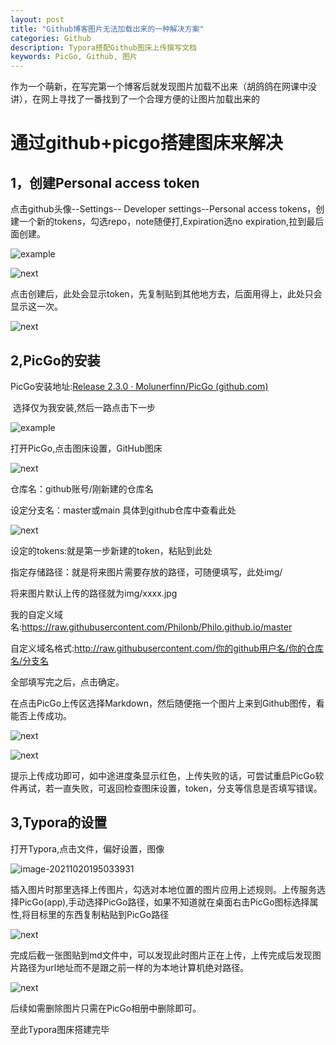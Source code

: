 ```yaml
---
layout: post
title: "Github博客图片无法加载出来的一种解决方案"
categories: Github
description: Typora搭配Github图床上传撰写文档
keywords: PicGo, Github, 图片
---
```


  作为一个萌新，在写完第一个博客后就发现图片加载不出来（胡鸽鸽在网课中没讲），在网上寻找了一番找到了一个合理方便的让图片加载出来的

# 通过github+picgo搭建图床来解决

## 1，创建Personal access token

  点击github头像--Settings-- Developer settings--Personal access tokens，创建一个新的tokens，勾选repo，note随便打,Expiration选no expiration,拉到最后面创建。

  ![example](https://i.loli.net/2021/10/20/G5LgCEW1m4PXowy.png)

![next](https://i.loli.net/2021/10/20/Kcem6bfFnotkO71.png)

  点击创建后，此处会显示token，先复制贴到其他地方去，后面用得上，此处只会显示这一次。

![next](https://i.loli.net/2021/10/20/TuhMS5AzoOtyqvY.png)

## 2,PicGo的安装

   PicGo安装地址:[Release 2.3.0 · Molunerfinn/PicGo (github.com)](https://github.com/Molunerfinn/PicGo/releases/tag/v2.3.0)

​    选择仅为我安装,然后一路点击下一步

![example](https://i.loli.net/2021/10/20/fHtixaTnKgDAkV7.png)

  打开PicGo,点击图床设置，GitHub图床

![next](https://i.loli.net/2021/10/20/FvI1iOT5ZqN9gBb.png)

仓库名：github账号/刚新建的仓库名

设定分支名：master或main 具体到github仓库中查看此处

![next](https://i.loli.net/2021/10/20/J2A6mah1IDgYBuy.png)

设定的tokens:就是第一步新建的token，粘贴到此处

指定存储路径：就是将来图片需要存放的路径，可随便填写，此处img/

将来图片默认上传的路径就为img/xxxx.jpg

我的自定义域名:https://raw.githubusercontent.com/Philonb/Philo.github.io/master

自定义域名格式:http://raw.githubusercontent.com/你的github用户名/你的仓库名/分支名

全部填写完之后，点击确定。

在点击PicGo上传区选择Markdown，然后随便拖一个图片上来到Github图传，看能否上传成功。

![next](https://i.loli.net/2021/10/20/UPSguzNXqDOjEIi.png)

![next](https://i.loli.net/2021/10/20/G2DYpNQRlWAvz8C.png)

提示上传成功即可，如中途进度条显示红色，上传失败的话，可尝试重启PicGo软件再试，若一直失败，可返回检查图床设置，token，分支等信息是否填写错误。

## 3,Typora的设置

打开Typora,点击文件，偏好设置，图像

![image-20211020195033931](https://i.loli.net/2021/10/20/oUtQNu7XAep4mZY.png)

插入图片时那里选择上传图片，勾选对本地位置的图片应用上述规则。上传服务选择PicGo(app),手动选择PicGo路径，如果不知道就在桌面右击PicGo图标选择属性,将目标里的东西复制粘贴到PicGo路径

![next](https://i.loli.net/2021/10/20/5XpqHh6beOLvwES.png)

  完成后截一张图贴到md文件中，可以发现此时图片正在上传，上传完成后发现图片路径为url地址而不是跟之前一样的为本地计算机绝对路径。

![next](https://i.loli.net/2021/10/20/iH3tpN5CVrvmyPK.png)

后续如需删除图片只需在PicGo相册中删除即可。

至此Typora图床搭建完毕